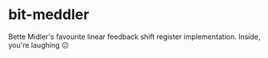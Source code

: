# bit-meddler
Bette Midler's favourite linear feedback shift register implementation. Inside, you're laughing 😐
